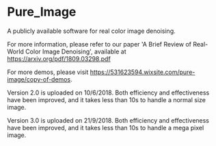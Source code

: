 # Pure_Image
A publicly available software for real color image denoising.

For more information, please refer to our paper 'A Brief Review of Real-World Color Image Denoising', available at https://arxiv.org/pdf/1809.03298.pdf

For more demos, please visit https://531623594.wixsite.com/pure-image/copy-of-demos.

Version 2.0 is uploaded on 10/6/2018. Both efficiency and effectiveness have been improved, and it takes less than 10s to handle a normal size image.

Version 3.0 is uploaded on 21/9/2018. Both efficiency and effectiveness have been improved, and it takes less than 10s to handle a mega pixel image.
